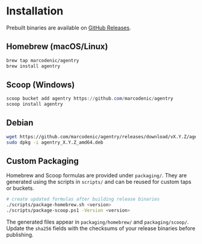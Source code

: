 # Installation

Prebuilt binaries are available on [GitHub Releases](https://github.com/marcodenic/agentry/releases).

## Homebrew (macOS/Linux)
```bash
brew tap marcodenic/agentry
brew install agentry
```

## Scoop (Windows)
```powershell
scoop bucket add agentry https://github.com/marcodenic/agentry
scoop install agentry
```

## Debian
```bash
wget https://github.com/marcodenic/agentry/releases/download/vX.Y.Z/agentry_X.Y.Z_amd64.deb
sudo dpkg -i agentry_X.Y.Z_amd64.deb
```

## Custom Packaging

Homebrew and Scoop formulas are provided under `packaging/`. They are generated using the scripts in `scripts/` and can be reused for custom taps or buckets.

```bash
# create updated formulas after building release binaries
./scripts/package-homebrew.sh <version>
./scripts/package-scoop.ps1 -Version <version>
```

The generated files appear in `packaging/homebrew/` and `packaging/scoop/`. Update the `sha256` fields with the checksums of your release binaries before publishing.
